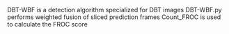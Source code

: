 DBT-WBF is a detection algorithm specialized for DBT images
DBT-WBF.py performs weighted fusion of sliced prediction frames
Count_FROC is used to calculate the FROC score
